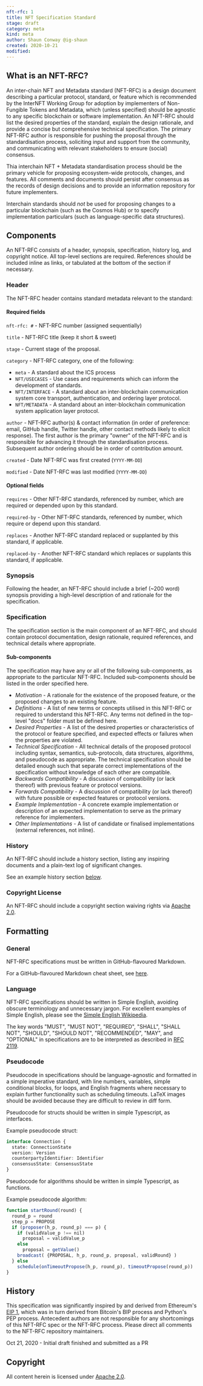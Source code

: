 ```yaml
---
nft-rfc: 1
title: NFT Specification Standard
stage: draft
category: meta
kind: meta
author: Shaun Conway @ig-shaun
created: 2020-10-21
modified: 
---
```


## What is an NFT-RFC?

An inter-chain NFT and Metadata standard (NFT-RFC) is a design document describing a particular protocol,
standard, or feature which is recommended by the InterNFT Working Group for adoption by implementers of Non-Fungible Tokens and Metadata, which (unless specified) should be agnostic to any specific blockchain or software implementation.
An NFT-RFC should list the desired properties of the standard, explain the design rationale, and
provide a concise but comprehensive technical specification. The primary NFT-RFC author
is responsible for pushing the proposal through the standardisation process, soliciting
input and support from the community, and communicating with relevant stakeholders to
ensure (social) consensus.

Thia interchain NFT + Metadata standardisation process should be the primary vehicle for proposing
ecosystem-wide protocols, changes, and features. All comments and documents should persist after
consensus as the records of design decisions and to provide an information repository for future implementers.

Interchain standards should *not* be used for proposing changes to a particular blockchain
(such as the Cosmos Hub) or to specify implementation particulars (such as language-specific data structures).

## Components

An NFT-RFC consists of a header, synopsis, specification, history log, and copyright notice. All top-level sections are required.
References should be included inline as links, or tabulated at the bottom of the section if necessary.

### Header

The NFT-RFC header contains standard metadata relevant to the standard:

#### Required fields

`nft-rfc: #` - NFT-RFC number (assigned sequentially)

`title` - NFT-RFC title (keep it short & sweet)

`stage` - Current stage of the proposal.

`category` - NFT-RFC category, one of the following:
- `meta` - A standard about the ICS process
- `NFT/USECASES` - Use cases and requirements which can inform the development of standards.
- `NFT/INTERFACE` - A standard about an inter-blockchain communication system core transport, authentication, and ordering layer protocol.
- `NFT/METADATA` - A standard about an inter-blockchain communication system application layer protocol.

`author` - NFT-RFC author(s) & contact information (in order of preference: email, GitHub handle, Twitter handle, other contact methods likely to elicit response).
           The first author is the primary "owner" of the NFT-RFC and is responsible for advancing it through the standardisation process.
           Subsequent author ordering should be in order of contribution amount.

`created` - Date NFT-RFC was first created (`YYYY-MM-DD`)

`modified` - Date NFT-RFC was last modified (`YYYY-MM-DD`)

#### Optional fields

`requires` - Other NFT-RFC standards, referenced by number, which are required or depended upon by this standard.

`required-by` - Other NFT-RFC standards, referenced by number, which require or depend upon this standard.

`replaces` - Another NFT-RFC standard replaced or supplanted by this standard, if applicable.

`replaced-by` - Another NFT-RFC standard which replaces or supplants this standard, if applicable.

### Synopsis

Following the header, an NFT-RFC should include a brief (~200 word) synopsis providing a high-level
description of and rationale for the specification.

### Specification

The specification section is the main component of an NFT-RFC, and should contain protocol documentation, design rationale,
required references, and technical details where appropriate.

#### Sub-components

The specification may have any or all of the following sub-components, as appropriate to the particular NFT-RFC. Included sub-components should be listed in the order specified here.

- *Motivation* - A rationale for the existence of the proposed feature, or the proposed changes to an existing feature.
- *Definitions* - A list of new terms or concepts utilised in this NFT-RFC or required to understand this NFT-RFC. Any terms not defined in the top-level "docs" folder must be defined here.
- *Desired Properties* - A list of the desired properties or characteristics of the protocol or feature specified, and expected effects or failures when the properties are violated.
- *Technical Specification* - All technical details of the proposed protocol including syntax, semantics, sub-protocols, data structures, algorithms, and pseudocode as appropriate.
    The technical specification should be detailed enough such that separate correct implementations of the specification without knowledge of each other are compatible.
- *Backwards Compatibility* - A discussion of compatibility (or lack thereof) with previous feature or protocol versions.
- *Forwards Compatibility* - A discussion of compatibility (or lack thereof) with future possible or expected features or protocol versions.
- *Example Implementation* - A concrete example implementation or description of an expected implementation to serve as the primary reference for implementers.
- *Other Implementations* - A list of candidate or finalised implementations (external references, not inline).

### History

An NFT-RFC should include a history section, listing any inspiring documents and a plain-text log of significant changes.

See an example history section [below](#history-1).

### Copyright License

An NFT-RFC should include a copyright section waiving rights via [Apache 2.0](https://www.apache.org/licenses/LICENSE-2.0).

## Formatting

### General

NFT-RFC specifications must be written in GitHub-flavoured Markdown.

For a GitHub-flavoured Markdown cheat sheet, see [here](https://github.com/adam-p/markdown-here/wiki/Markdown-Cheatsheet).

### Language

NFT-RFC specifications should be written in Simple English, avoiding obscure terminology and unnecessary jargon. For excellent examples of Simple English, please see the [Simple English Wikipedia](https://simple.wikipedia.org/wiki/Main_Page).

The key words "MUST", "MUST NOT", "REQUIRED", "SHALL", "SHALL NOT", "SHOULD", "SHOULD NOT", "RECOMMENDED", "MAY", and "OPTIONAL" in specifications are to be interpreted as described in [RFC 2119](https://tools.ietf.org/html/rfc2119).

### Pseudocode

Pseudocode in specifications should be language-agnostic and formatted in a simple imperative standard, with line numbers, variables, simple conditional blocks, for loops, and
English fragments where necessary to explain further functionality such as scheduling timeouts. LaTeX images should be avoided because they are difficult to review in diff form.

Pseudocode for structs should be written in simple Typescript, as interfaces.

Example pseudocode struct:

```typescript
interface Connection {
  state: ConnectionState
  version: Version
  counterpartyIdentifier: Identifier
  consensusState: ConsensusState
}
```

Pseudocode for algorithms should be written in simple Typescript, as functions.

Example pseudocode algorithm:

```typescript
function startRound(round) {
  round_p = round
  step_p = PROPOSE
  if (proposer(h_p, round_p) === p) {
    if (validValue_p !== nil)
      proposal = validValue_p
    else
      proposal = getValue()
    broadcast( {PROPOSAL, h_p, round_p, proposal, validRound} )
  } else
    schedule(onTimeoutPropose(h_p, round_p), timeoutPropose(round_p))
}
```

## History

This specification was significantly inspired by and derived from Ethereum's [EIP 1](https://github.com/ethereum/EIPs/blob/master/EIPS/eip-1.md), which
was in turn derived from Bitcoin's BIP process and Python's PEP process. Antecedent authors are not responsible for any shortcomings of this NFT-RFC spec or
the NFT-RFC process. Please direct all comments to the NFT-RFC repository maintainers.

Oct 21, 2020 - Initial draft finished and submitted as a PR


## Copyright

All content herein is licensed under [Apache 2.0](https://www.apache.org/licenses/LICENSE-2.0).
